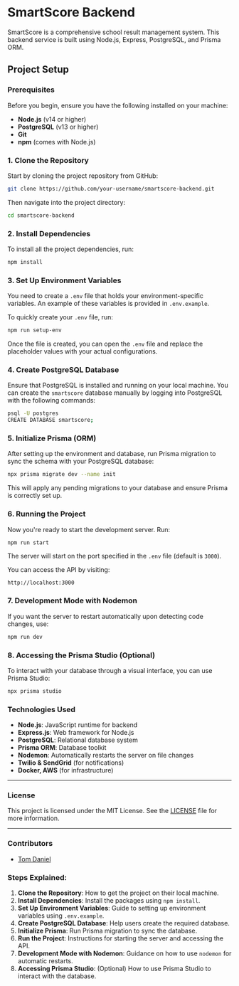 # SmartScore Backend

SmartScore is a comprehensive school result management system. This backend service is built using Node.js, Express, PostgreSQL, and Prisma ORM.

## Project Setup

### Prerequisites

Before you begin, ensure you have the following installed on your machine:

- **Node.js** (v14 or higher)
- **PostgreSQL** (v13 or higher)
- **Git**
- **npm** (comes with Node.js)
  
### 1. Clone the Repository

Start by cloning the project repository from GitHub:

```bash
git clone https://github.com/your-username/smartscore-backend.git
```

Then navigate into the project directory:

```bash
cd smartscore-backend
```

### 2. Install Dependencies

To install all the project dependencies, run:

```bash
npm install
```

### 3. Set Up Environment Variables

You need to create a `.env` file that holds your environment-specific variables. An example of these variables is provided in `.env.example`.

To quickly create your `.env` file, run:

```bash
npm run setup-env
```

Once the file is created, you can open the `.env` file and replace the placeholder values with your actual configurations.

### 4. Create PostgreSQL Database

Ensure that PostgreSQL is installed and running on your local machine. You can create the `smartscore` database manually by logging into PostgreSQL with the following commands:

```bash
psql -U postgres
CREATE DATABASE smartscore;
```

### 5. Initialize Prisma (ORM)

After setting up the environment and database, run Prisma migration to sync the schema with your PostgreSQL database:

```bash
npx prisma migrate dev --name init
```

This will apply any pending migrations to your database and ensure Prisma is correctly set up.

### 6. Running the Project

Now you're ready to start the development server. Run:

```bash
npm run start
```

The server will start on the port specified in the `.env` file (default is `3000`).

You can access the API by visiting:

```
http://localhost:3000
```

### 7. Development Mode with Nodemon

If you want the server to restart automatically upon detecting code changes, use:

```bash
npm run dev
```

### 8. Accessing the Prisma Studio (Optional)

To interact with your database through a visual interface, you can use Prisma Studio:

```bash
npx prisma studio
```

### Technologies Used

- **Node.js**: JavaScript runtime for backend
- **Express.js**: Web framework for Node.js
- **PostgreSQL**: Relational database system
- **Prisma ORM**: Database toolkit
- **Nodemon**: Automatically restarts the server on file changes
- **Twilio & SendGrid** (for notifications)
- **Docker, AWS** (for infrastructure)

---

### License

This project is licensed under the MIT License. See the [LICENSE](LICENSE) file for more information.

---

### Contributors

- [Tom Daniel](https://github.com/tomdan-ai)

### Steps Explained:
1. **Clone the Repository**: How to get the project on their local machine.
2. **Install Dependencies**: Install the packages using `npm install`.
3. **Set Up Environment Variables**: Guide to setting up environment variables using `.env.example`.
4. **Create PostgreSQL Database**: Help users create the required database.
5. **Initialize Prisma**: Run Prisma migration to sync the database.
6. **Run the Project**: Instructions for starting the server and accessing the API.
7. **Development Mode with Nodemon**: Guidance on how to use `nodemon` for automatic restarts.
8. **Accessing Prisma Studio**: (Optional) How to use Prisma Studio to interact with the database.